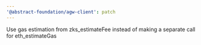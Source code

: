 ```yaml
---
'@abstract-foundation/agw-client': patch
---
```


Use gas estimation from zks_estimateFee instead of making a separate call for eth_estimateGas
